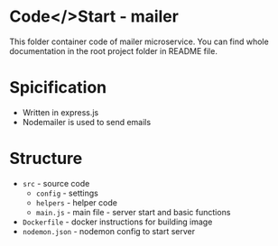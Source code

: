 # Code</>Start - mailer

This folder container code of mailer microservice. You can find whole documentation in the
root project folder in README file.

# Spicification

-   Written in express.js
-   Nodemailer is used to send emails

# Structure

-   `src` - source code
    -   `config` - settings
    -   `helpers` - helper code
    -   `main.js` - main file - server start and basic functions
-   `Dockerfile` - docker instructions for building image
-   `nodemon.json` - nodemon config to start server
